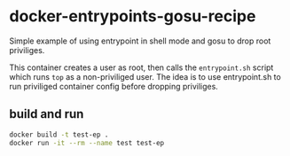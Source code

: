 # docker-entrypoints-gosu-recipe
Simple example of using entrypoint in shell mode and gosu to drop root priviliges.

This container creates a user as root, then calls the `entrypoint.sh` script which runs `top` as a non-priviliged user. The idea is to use entrypoint.sh to run priviliged container config before dropping priviliges.

## build and run

```sh
docker build -t test-ep .
docker run -it --rm --name test test-ep
```
